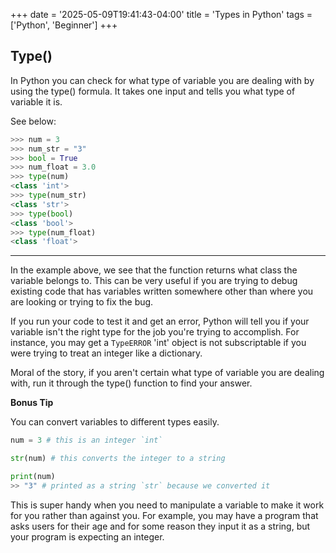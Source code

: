 +++
date = '2025-05-09T19:41:43-04:00'
title = 'Types in Python'
tags = ['Python', 'Beginner']
+++

## Type()

In Python you can check for what type of variable you are dealing with by using the type() formula. It takes one input and tells you what type of variable it is.

See below:

```Python
>>> num = 3
>>> num_str = "3"
>>> bool = True
>>> num_float = 3.0
>>> type(num)
<class 'int'>
>>> type(num_str)
<class 'str'>
>>> type(bool)
<class 'bool'>
>>> type(num_float)
<class 'float'>
```

---

In the example above, we see that the function returns what class the variable belongs to. This can be very useful if you are trying to debug existing code that has variables written somewhere other than where you are looking or trying to fix the bug.

If you run your code to test it and get an error, Python will tell you if your variable isn't the right type for the job you're trying to accomplish. For instance, you may get a `TypeERROR` 'int' object is not subscriptable if you were trying to treat an integer like a dictionary.

Moral of the story, if you aren't certain what type of variable you are dealing with, run it through the type() function to find your answer.

**Bonus Tip**

You can convert variables to different types easily.

```Python
num = 3 # this is an integer `int`

str(num) # this converts the integer to a string

print(num)
>> "3" # printed as a string `str` because we converted it
```

This is super handy when you need to manipulate a variable to make it work for you rather than against you. For example, you may have a program that asks users for their age and for some reason they input it as a string, but your program is expecting an integer.
